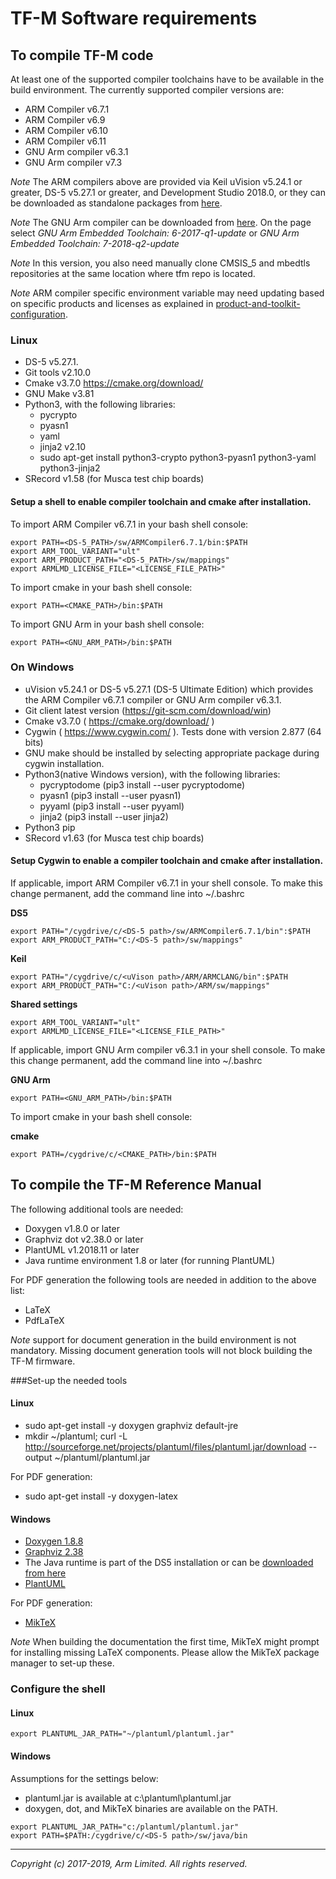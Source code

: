 # TF-M Software requirements

## To compile TF-M code
At least one of the supported compiler toolchains have to be available in the
build environment.
The currently supported compiler versions are:
- ARM Compiler v6.7.1
- ARM Compiler v6.9
- ARM Compiler v6.10
- ARM Compiler v6.11
- GNU Arm compiler v6.3.1
- GNU Arm compiler v7.3

*Note* The ARM compilers above are provided via Keil uVision v5.24.1 or greater,
DS-5 v5.27.1 or greater, and Development Studio 2018.0, or they can be
downloaded as standalone packages from [here](https://developer.arm.com/products/software-development-tools/compilers/arm-compiler/downloads/version-6).

*Note* The GNU Arm compiler can be downloaded from [here](https://developer.arm.com/open-source/gnu-toolchain/gnu-rm/downloads).
On the page select *GNU Arm Embedded Toolchain: 6-2017-q1-update* or *GNU Arm
Embedded Toolchain: 7-2018-q2-update*

*Note* In this version, you also need manually clone CMSIS_5 and mbedtls
repositories at the same location where tfm repo is located.

*Note* ARM compiler specific environment variable may need updating based
on specific products and licenses as explained in
[product-and-toolkit-configuration](https://developer.arm.com/products/software-development-tools/license-management/resources/product-and-toolkit-configuration).


### Linux
- DS-5 v5.27.1.
- Git tools v2.10.0
- Cmake v3.7.0
  https://cmake.org/download/
- GNU Make v3.81
- Python3, with the following libraries:
  - pycrypto
  - pyasn1
  - yaml
  - jinja2 v2.10
  - sudo apt-get install python3-crypto python3-pyasn1 python3-yaml python3-jinja2
- SRecord v1.58 (for Musca test chip boards)


#### Setup a shell to enable compiler toolchain and cmake after installation.

To import ARM Compiler v6.7.1 in your bash shell console:
~~~
export PATH=<DS-5_PATH>/sw/ARMCompiler6.7.1/bin:$PATH
export ARM_TOOL_VARIANT="ult"
export ARM_PRODUCT_PATH="<DS-5_PATH>/sw/mappings"
export ARMLMD_LICENSE_FILE="<LICENSE_FILE_PATH>"
~~~
To import cmake in your bash shell console:
~~~
export PATH=<CMAKE_PATH>/bin:$PATH
~~~
To import GNU Arm in your bash shell console:
~~~
export PATH=<GNU_ARM_PATH>/bin:$PATH
~~~

### On Windows
- uVision v5.24.1 or DS-5 v5.27.1 (DS-5 Ultimate Edition) which provides the
  ARM Compiler v6.7.1 compiler or GNU Arm compiler v6.3.1.
- Git client latest version (https://git-scm.com/download/win)
- Cmake v3.7.0 ( https://cmake.org/download/ )
- Cygwin ( https://www.cygwin.com/ ). Tests done with version 2.877 (64 bits)
- GNU make should be installed by selecting appropriate package during cygwin
  installation.
- Python3(native Windows version), with the following libraries:
  - pycryptodome (pip3 install --user pycryptodome)
  - pyasn1 (pip3 install --user pyasn1)
  - pyyaml (pip3 install --user pyyaml)
  - jinja2 (pip3 install --user jinja2)
- Python3 pip
- SRecord v1.63 (for Musca test chip boards)

#### Setup Cygwin to enable a compiler toolchain and cmake after installation.

If applicable, import ARM Compiler v6.7.1 in your shell console. To make this
change permanent, add the command line into ~/.bashrc

**DS5**
~~~
export PATH="/cygdrive/c/<DS-5 path>/sw/ARMCompiler6.7.1/bin":$PATH
export ARM_PRODUCT_PATH="C:/<DS-5 path>/sw/mappings"
~~~

**Keil**
~~~
export PATH="/cygdrive/c/<uVison path>/ARM/ARMCLANG/bin":$PATH
export ARM_PRODUCT_PATH="C:/<uVison path>/ARM/sw/mappings"
~~~

**Shared settings**
~~~
export ARM_TOOL_VARIANT="ult"
export ARMLMD_LICENSE_FILE="<LICENSE_FILE_PATH>"
~~~

If applicable, import GNU Arm compiler v6.3.1 in your shell console. To make
this change permanent, add the command line into ~/.bashrc

**GNU Arm**
~~~
export PATH=<GNU_ARM_PATH>/bin:$PATH
~~~

To import cmake in your bash shell console:

**cmake**

~~~
export PATH=/cygdrive/c/<CMAKE_PATH>/bin:$PATH
~~~

## To compile the TF-M Reference Manual
The following additional tools are needed:
- Doxygen v1.8.0 or later
- Graphviz dot v2.38.0 or later
- PlantUML v1.2018.11 or later
- Java runtime environment 1.8 or later (for running PlantUML)

For PDF generation the following tools are needed in addition to the above list:
- LaTeX
- PdfLaTeX

*Note* support for document generation in the build environment is not
mandatory. Missing document generation tools will not block building the TF-M
firmware.

###Set-up the needed tools

#### Linux
- sudo apt-get install -y doxygen graphviz default-jre
- mkdir ~/plantuml; curl -L http://sourceforge.net/projects/plantuml/files/plantuml.jar/download --output ~/plantuml/plantuml.jar

For PDF generation:
- sudo apt-get install -y doxygen-latex

#### Windows
- [Doxygen 1.8.8](https://sourceforge.net/projects/doxygen/files/snapshots/doxygen-1.8-svn/windows/doxygenw20140924_1_8_8.zip/download)
- [Graphviz 2.38](https://graphviz.gitlab.io/_pages/Download/windows/graphviz-2.38.msi)
- The Java runtime is part of the DS5 installation or can be
  [downloaded from here](https://www.java.com/en/download/)
- [PlantUML](http://sourceforge.net/projects/plantuml/files/plantuml.jar/download)

For PDF generation:
- [MikTeX](https://miktex.org/download)

*Note* When building the documentation the first time, MikTeX might prompt for
installing missing LaTeX components. Please allow the MikTeX package manager to
set-up these.

### Configure the shell

#### Linux
~~~
export PLANTUML_JAR_PATH="~/plantuml/plantuml.jar"
~~~

#### Windows
Assumptions for the settings below:
- plantuml.jar is available at c:\plantuml\plantuml.jar
- doxygen, dot, and MikTeX binaries are available on the PATH.

~~~
export PLANTUML_JAR_PATH="c:/plantuml/plantuml.jar"
export PATH=$PATH:/cygdrive/c/<DS-5 path>/sw/java/bin
~~~

--------------
*Copyright (c) 2017-2019, Arm Limited. All rights reserved.*

